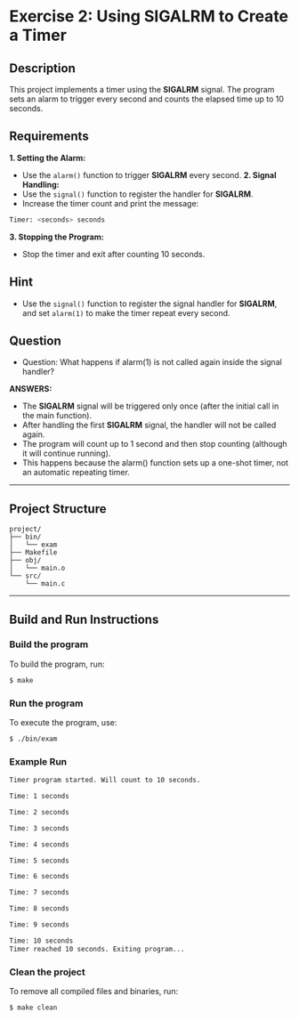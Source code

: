 # Exercise 2: Using SIGALRM to Create a Timer

## Description
This project implements a timer using the **SIGALRM** signal. The program sets an alarm to trigger every second and counts the elapsed time up to 10 seconds.

## Requirements
**1. Setting the Alarm:**
- Use the `alarm()` function to trigger **SIGALRM** every second.
**2. Signal Handling:**
- Use the `signal()` function to register the handler for **SIGALRM**.
- Increase the timer count and print the message:
``` bash
Timer: <seconds> seconds
```
**3. Stopping the Program:**
- Stop the timer and exit after counting 10 seconds.

## Hint
- Use the `signal()` function to register the signal handler for **SIGALRM**, and set `alarm(1)` to make the timer repeat every second.

## Question
- Question: What happens if alarm(1) is not called again inside the signal handler?

**ANSWERS:**
- The **SIGALRM** signal will be triggered only once (after the initial call in the main function).
- After handling the first **SIGALRM** signal, the handler will not be called again.
- The program will count up to 1 second and then stop counting (although it will continue running).
- This happens because the alarm() function sets up a one-shot timer, not an automatic repeating timer.

---

## Project Structure
```
project/
├── bin/         
│   └── exam
├── Makefile   
├── obj/         
│   └── main.o
└── src/         
    └── main.c
```

---

## Build and Run Instructions

### Build the program
To build the program, run:
```bash
$ make
```

### Run the program
To execute the program, use:
```bash
$ ./bin/exam
```

### Example Run
```bash
Timer program started. Will count to 10 seconds.

Time: 1 seconds

Time: 2 seconds

Time: 3 seconds

Time: 4 seconds

Time: 5 seconds

Time: 6 seconds

Time: 7 seconds

Time: 8 seconds

Time: 9 seconds

Time: 10 seconds
Timer reached 10 seconds. Exiting program...
```

### Clean the project
To remove all compiled files and binaries, run:
```bash
$ make clean
```
